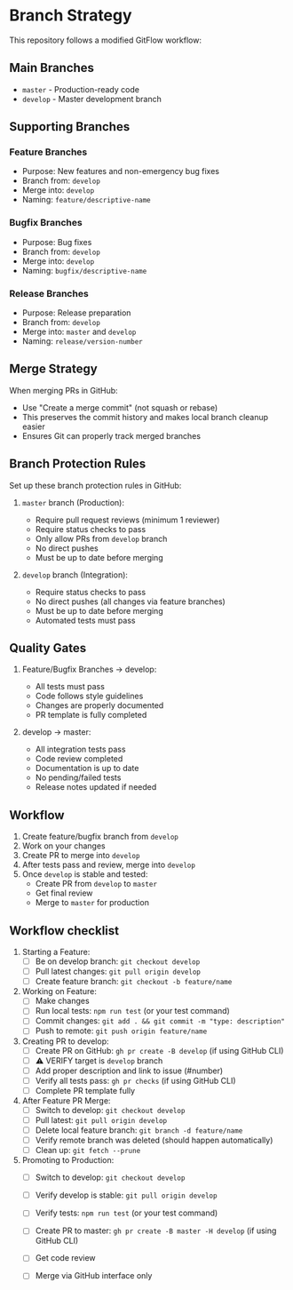 # Branch Strategy

This repository follows a modified GitFlow workflow:

## Main Branches

- `master` - Production-ready code
- `develop` - Master development branch

## Supporting Branches

### Feature Branches
- Purpose: New features and non-emergency bug fixes
- Branch from: `develop`
- Merge into: `develop`
- Naming: `feature/descriptive-name`

### Bugfix Branches
- Purpose: Bug fixes
- Branch from: `develop`
- Merge into: `develop`
- Naming: `bugfix/descriptive-name`

### Release Branches
- Purpose: Release preparation
- Branch from: `develop`
- Merge into: `master` and `develop`
- Naming: `release/version-number`

## Merge Strategy
When merging PRs in GitHub:
- Use "Create a merge commit" (not squash or rebase)
- This preserves the commit history and makes local branch cleanup easier
- Ensures Git can properly track merged branches

## Branch Protection Rules

Set up these branch protection rules in GitHub:

1. `master` branch (Production):
   - Require pull request reviews (minimum 1 reviewer)
   - Require status checks to pass
   - Only allow PRs from `develop` branch
   - No direct pushes
   - Must be up to date before merging

2. `develop` branch (Integration):
   - Require status checks to pass
   - No direct pushes (all changes via feature branches)
   - Must be up to date before merging
   - Automated tests must pass

## Quality Gates

1. Feature/Bugfix Branches → develop:
   - All tests must pass
   - Code follows style guidelines
   - Changes are properly documented
   - PR template is fully completed

2. develop → master:
   - All integration tests pass
   - Code review completed
   - Documentation is up to date
   - No pending/failed tests
   - Release notes updated if needed

## Workflow

1. Create feature/bugfix branch from `develop`
2. Work on your changes
3. Create PR to merge into `develop`
4. After tests pass and review, merge into `develop`
5. Once `develop` is stable and tested:
   - Create PR from `develop` to `master`
   - Get final review
   - Merge to `master` for production

## Workflow checklist

1. Starting a Feature:
   - [ ] Be on develop branch: `git checkout develop`
   - [ ] Pull latest changes: `git pull origin develop`
   - [ ] Create feature branch: `git checkout -b feature/name`

2. Working on Feature:
   - [ ] Make changes
   - [ ] Run local tests: `npm run test` (or your test command)
   - [ ] Commit changes: `git add . && git commit -m "type: description"`
   - [ ] Push to remote: `git push origin feature/name`

3. Creating PR to develop:
   - [ ] Create PR on GitHub: `gh pr create -B develop` (if using GitHub CLI)
   - [ ] ⚠️ VERIFY target is `develop` branch
   - [ ] Add proper description and link to issue (#number)
   - [ ] Verify all tests pass: `gh pr checks` (if using GitHub CLI)
   - [ ] Complete PR template fully

4. After Feature PR Merge:
   - [ ] Switch to develop: `git checkout develop`
   - [ ] Pull latest: `git pull origin develop`
   - [ ] Delete local feature branch: `git branch -d feature/name`
   - [ ] Verify remote branch was deleted (should happen automatically)
   - [ ] Clean up: `git fetch --prune`

5. Promoting to Production:
   - [ ] Switch to develop: `git checkout develop`
   - [ ] Verify develop is stable: `git pull origin develop`
   - [ ] Verify tests: `npm run test` (or your test command)
   - [ ] Create PR to master: `gh pr create -B master -H develop` (if using GitHub CLI)
   - [ ] Get code review
   - [ ] Merge via GitHub interface only

